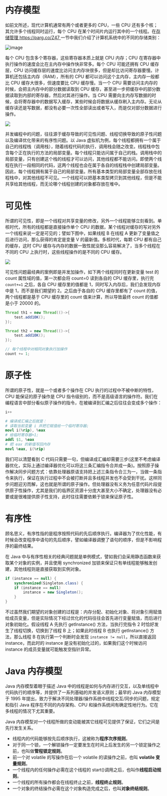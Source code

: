 # 内存模型

如前文所述，现代计算机通常有两个或者更多的 CPU，一些 CPU 还有多个核；其允许多个线程同时运行，每个 CPU 在某个时间片内运行其中的一个线程。在[存储管理 https://parg.co/Z47 ](https://parg.co/Z47)一节中我们介绍了计算机系统中的不同的存储类别：

![image](https://i.postimg.cc/rFW51qg9/image.png)

每个 CPU 包含多个寄存器，这些寄存器本质上就是 CPU 内存；CPU 在寄存器中执行操作的速度会比在主内存中操作快非常多。每个 CPU 可能还拥有 CPU 缓存层，CPU 访问缓存层的速度比访问主内存块很多，但是却比访问寄存器要慢。计算机还包括主内存（RAM），所有的 CPU 都可以访问这个主内存，主内存一般都比 CPU 缓存大很多，但速度要比 CPU 缓存慢。当一个 CPU 需要访问主内存的时候，会把主内存中的部分数据读取到 CPU 缓存，甚至进一步把缓存中的部分数据读取到内部的寄存器，然后对其进行操作。当 CPU 需要向主内存写数据的时候，会将寄存器中的数据写入缓存，某些时候会将数据从缓存刷入主内存。无论从缓存读还是写数据，都没有必要一次性全部读出或者写入，而是仅对部分数据进行操作。

![](https://i.postimg.cc/gjsm3wvg/image.png)

并发编程中的问题，往往源于缓存导致的可见性问题、线程切换导致的原子性问题以及编译优化带来的有序性问题。以 Java 虚拟机为例，每个线程都拥有一个属于自己的线程栈（调用栈），随着线程代码的执行，调用栈会随之改变。线程栈中包含每个正在执行的方法的局部变量。每个线程只能访问属于自己的栈。调用栈中的局部变量，只有创建这个栈的线程才可以访问，其他线程都不能访问。即使两个线程在执行一段相同的代码，这两个线程也会在属于各自的线程栈中创建局部变量。因此，每个线程拥有属于自己的局部变量。所有基本类型的局部变量全部存放在线程栈中，对其他线程不可见。一个线程可以把基本类型拷贝到其他线程，但是不能共享给其他线程，而无论哪个线程创建的对象都存放在堆中。

# 可见性

所谓的可见性，即是一个线程对共享变量的修改，另外一个线程能够立刻看到。单核时代，所有的线程都是直接操作单个 CPU 的数据，某个线程对缓存的写对另外一个线程来说一定是可见的；譬如下图中，如果线程 B 在线程 A 更新了变量值之后进行访问，那么获得的肯定是变量 V 的最新值。多核时代，每颗 CPU 都有自己的缓存，这时 CPU 缓存与内存的数据一致性就没那么容易解决了，当多个线程在不同的 CPU 上执行时，这些线程操作的是不同的 CPU 缓存。

![](https://i.postimg.cc/HnKnNPmq/image.png)

可见性问题最经典的案例即是并发加操作，如下两个线程同时在更新变量 test 的 count 属性域的值，第一次都会将 count=0 读到各自的 CPU 缓存里，执行完 `count+=1` 之后，各自 CPU 缓存里的值都是 1，同时写入内存后，我们会发现内存中是 1，而不是我们期望的 2。之后由于各自的 CPU 缓存里都有了 count 的值，两个线程都是基于 CPU 缓存里的 count 值来计算，所以导致最终 count 的值都是小于 20000 的。

```java
Thread th1 = new Thread(()->{
    test.add10K();
});

Thread th2 = new Thread(()->{
    test.add10K();
});

// 每个线程中对相同对象执行加操作
count += 1;
```

# 原子性

所谓的原子性，就是一个或者多个操作在 CPU 执行的过程中不被中断的特性，CPU 能保证的原子操作是 CPU 指令级别的，而不是高级语言的操作符。我们在编程语言中部分看似原子操作的指令，在被编译到汇编之后往往会变成多个操作：

```s
i++

# 编译成汇编之后就是：
# 读取当前变量 i 并把它赋值给一个临时寄存器;
movl i(%rip), %eax
# 给临时寄存器+1;
addl $1, %eax
# 把 eax 的新值写回内存
movl %eax, i(%rip)
```

我们可以清楚看到 C 代码只需要一句，但编译成汇编却需要三步(这里不考虑编译器优化，实际上通过编译器优化可以将这三条汇编指令合并成一条)。按照原子操作解决同步问题方式：依靠处理器原语支持把上述三条指令合三为一，当做一条指令来执行，保证在执行过程中不会被打断并且多线程并发也不会受到干扰。这样同步问题迎刃而解，这也就是所谓的原子操作。但处理器没有义务为任意代码片段提供原子性操作，尤其是我们的临界区资源十分庞大甚至大小不确定，处理器没有必要或是很难提供原子性支持，此时往往需要依赖于锁来保证原子性。

# 有序性

顾名思义，有序性指的是程序按照代码的先后顺序执行。编译器为了优化性能，有时候会改变程序中语句的先后顺序，譬如编译器调整了语句的顺序，但是不影响程序的最终结果。

在 Java 中与有序性相关的经典问题就是单例模式，譬如我们会采用静态函数来获取某个对象的实例，并且使用 synchronized 加锁来保证只有单线程能够触发创建，其他线程则是直接获取到实例对象。

```java
if (instance == null) {
    synchronized(Singleton.class) {
    if (instance == null)
        instance = new Singleton();
    }
}
```

不过虽然我们期望的对象创建的过程是：内存分配、初始化对象、将对象引用赋值给成员变量，但是实际情况下经过优化的代码往往会首先进行变量赋值，而后进行对象初始化。假设线程 A 先执行 getInstance() 方法，当执行完指令 2 时恰好发生了线程切换，切换到了线程 B 上；如果此时线程 B 也执行 getInstance() 方法，那么线程 B 在执行第一个判断时会发现 `instance != null`，所以直接返回 instance，而此时的 instance 是没有初始化过的，如果我们这个时候访问 instance 的成员变量就可能触发空指针异常。

# Java 内存模型

Java 内存模型着眼于描述 Java 中的线程是如何与内存进行交互，以及单线程中代码执行的顺序等，并提供了一系列基础的并发语义原则；最早的 Java 内存模型于 1995 年提出，致力于解决不同处理器/操作系统中线程交互/同步的问题，规定和指引 Java 程序在不同的内存架构、CPU 和操作系统间有确定性地行为。它在多线程的情况下尤其重要。

Java 内存模型对一个线程所做的变动能被其它线程可见提供了保证，它们之间是先行发生关系。

- 线程内的代码能够按先后顺序执行，这被称为**程序次序规则**。
- 对于同一个锁，一个解锁操作一定要发生在时间上后发生的另一个锁定操作之前，也叫做**管程锁定规则**。
- 前一个对 volatile 的写操作在后一个 volatile 的读操作之前，也叫 **volatile 变量规则**。
- 一个线程内的任何操作必需在这个线程的 start()调用之后，也叫作**线程启动规则**。
- 一个线程的所有操作都会在线程终止之前，**线程终止规则**。
- 一个对象的终结操作必需在这个对象构造完成之后，也叫**对象终结规则**。
